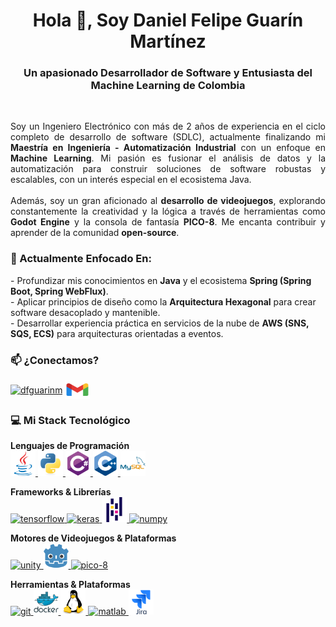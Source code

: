 <h1 align="center">Hola 👋, Soy Daniel Felipe Guarín Martínez</h1>
<h3 align="center">Un apasionado Desarrollador de Software y Entusiasta del Machine Learning de Colombia</h3>

<br>

<p align="justify">
Soy un Ingeniero Electrónico con más de 2 años de experiencia en el ciclo completo de desarrollo de software (SDLC), actualmente finalizando mi <b>Maestría en Ingeniería - Automatización Industrial</b> con un enfoque en <b>Machine Learning</b>. Mi pasión es fusionar el análisis de datos y la automatización para construir soluciones de software robustas y escalables, con un interés especial en el ecosistema Java.
<br><br>
Además, soy un gran aficionado al <b>desarrollo de videojuegos</b>, explorando constantemente la creatividad y la lógica a través de herramientas como <b>Godot Engine</b> y la consola de fantasía <b>PICO-8</b>. Me encanta contribuir y aprender de la comunidad <b>open-source</b>.
</p>

<h3 align="left">🌱 Actualmente Enfocado En:</h3>
<p align="left">
    - Profundizar mis conocimientos en <b>Java</b> y el ecosistema <b>Spring (Spring Boot, Spring WebFlux)</b>. <br>
    - Aplicar principios de diseño como la <b>Arquitectura Hexagonal</b> para crear software desacoplado y mantenible. <br>
    - Desarrollar experiencia práctica en servicios de la nube de <b>AWS (SNS, SQS, ECS)</b> para arquitecturas orientadas a eventos.
</p>

<h3 align="left">📫 ¿Conectamos?</h3>
<p align="left">
<a href="https://linkedin.com/in/dfguarinm" target="blank"><img align="center" src="https://raw.githubusercontent.com/rahuldkjain/github-profile-readme-generator/master/src/images/icons/Social/linked-in-alt.svg" alt="dfguarinm" height="30" width="40" /></a>
<a href="mailto:dfguarinm@unal.edu.co" target="blank"><img align="center" src="https://raw.githubusercontent.com/rahuldkjain/github-profile-readme-generator/master/src/images/icons/Social/gmail.svg" alt="dfguarinm@unal.edu.co" height="30" width="40" /></a>
</p>

<h3 align="left">💻 Mi Stack Tecnológico</h3>
<p align="left">
    <b>Lenguajes de Programación</b>
    <br>
    <a href="https://www.java.com" target="_blank" rel="noreferrer"> <img src="https://raw.githubusercontent.com/devicons/devicon/master/icons/java/java-original.svg" alt="java" width="40" height="40"/> </a>
    <a href="https://www.python.org" target="_blank" rel="noreferrer"> <img src="https://raw.githubusercontent.com/devicons/devicon/master/icons/python/python-original.svg" alt="python" width="40" height="40"/> </a>
    <a href="https://www.w3schools.com/cs/" target="_blank" rel="noreferrer"> <img src="https://raw.githubusercontent.com/devicons/devicon/master/icons/csharp/csharp-original.svg" alt="csharp" width="40" height="40"/> </a>
    <a href="https://www.w3schools.com/cpp/" target="_blank" rel="noreferrer"> <img src="https://raw.githubusercontent.com/devicons/devicon/master/icons/cplusplus/cplusplus-original.svg" alt="cplusplus" width="40" height="40"/> </a>
    <a href="https://www.mysql.com/" target="_blank" rel="noreferrer"> <img src="https://raw.githubusercontent.com/devicons/devicon/master/icons/mysql/mysql-original-wordmark.svg" alt="sql" width="40" height="40"/> </a>
</p>
<p align="left">
    <b>Frameworks & Librerías</b>
    <br>
    <a href="https://www.tensorflow.org" target="_blank" rel="noreferrer"> <img src="https://www.vectorlogo.zone/logos/tensorflow/tensorflow-icon.svg" alt="tensorflow" width="40" height="40"/> </a>
    <a href="https://keras.io/" target="_blank" rel="noreferrer"> <img src="https://upload.wikimedia.org/wikipedia/commons/thumb/a/ae/Keras_logo.svg/1200px-Keras_logo.svg.png" alt="keras" width="40" height="40"/> </a>
    <a href="https://pandas.pydata.org/" target="_blank" rel="noreferrer"> <img src="https://raw.githubusercontent.com/devicons/devicon/2ae2a900d2f041da62e55b850f6465895b0503f3/icons/pandas/pandas-original.svg" alt="pandas" width="40" height="40"/> </a>
    <a href="https://numpy.org/" target="_blank" rel="noreferrer"> <img src="https://www.vectorlogo.zone/logos/numpy/numpy-icon.svg" alt="numpy" width="40" height="40"/> </a>
</p>
<p align="left">
    <b>Motores de Videojuegos & Plataformas</b>
    <br>
    <a href="https://unity.com/" target="_blank" rel="noreferrer"> <img src="https://www.vectorlogo.zone/logos/unity3d/unity3d-icon.svg" alt="unity" width="40" height="40"/> </a>
    <a href="https://godotengine.org/" target="_blank" rel="noreferrer"> <img src="https://raw.githubusercontent.com/devicons/devicon/master/icons/godot/godot-original.svg" alt="godot" width="40" height="40"/> </a>
    <a href="https://www.lexaloffle.com/pico-8.php" target="_blank" rel="noreferrer"> <img src="https://www.lexaloffle.com/gfx/pico8_logo.png" alt="pico-8" width="40" height="40"/> </a>
</p>
<p align="left">
    <b>Herramientas & Plataformas</b>
    <br>
    <a href="https://git-scm.com/" target="_blank" rel="noreferrer"> <img src="https://www.vectorlogo.zone/logos/git-scm/git-scm-icon.svg" alt="git" width="40" height="40"/> </a>
    <a href="https://www.docker.com/" target="_blank" rel="noreferrer"> <img src="https://raw.githubusercontent.com/devicons/devicon/master/icons/docker/docker-original-wordmark.svg" alt="docker" width="40" height="40"/> </a>
    <a href="https://www.linux.org/" target="_blank" rel="noreferrer"> <img src="https://raw.githubusercontent.com/devicons/devicon/master/icons/linux/linux-original.svg" alt="linux" width="40" height="40"/> </a>
    <a href="https://www.mathworks.com/products/matlab.html" target="_blank" rel="noreferrer"> <img src="https://upload.wikimedia.org/wikipedia/commons/2/21/Matlab_Logo.png" alt="matlab" width="40" height="40"/> </a>
    <a href="https://www.atlassian.com/software/jira" target="_blank" rel="noreferrer"> <img src="https://raw.githubusercontent.com/devicons/devicon/master/icons/jira/jira-original-wordmark.svg" alt="jira" width="40" height="40"/> </a>
</p>

